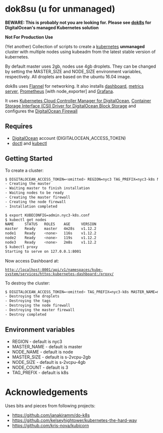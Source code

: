 # dok8su (u for unmanaged)

**BEWARE: This is probably not you are looking for. Please see [dok8s](https://do.co/dok8s) for DigitalOcean's managed Kubernetes solution**

**Not For Production Use**

(Yet another) Collection of scripts to create a [kubernetes](https://kubernetes.io/) **unmanaged** cluster with multiple nodes using kubeadm from the latest stable version of kubernetes.

By default master uses 2gb, nodes use 4gb droplets. They can be changed by setting the MASTER_SIZE and NODE_SIZE environment variables, respectively. All droplets are based on the ubuntu 16.04 image.

dok8s uses [Flannel](https://coreos.com/flannel/docs/latest/kubernetes.html) for networking. It also installs [dashboard](https://github.com/kubernetes/dashboard/), [metrics server](https://github.com/kubernetes-incubator/metrics-server), [Prometheus](https://devopscube.com/setup-prometheus-monitoring-on-kubernetes/) [with node_exporter] and [Grafana](https://grafana.com/).

It uses [Kubernetes Cloud Controller Manager for DigitalOcean](https://github.com/digitalocean/digitalocean-cloud-controller-manager), [Container Storage Interface (CSI) Driver for DigitalOcean Block Storage](https://github.com/digitalocean/csi-digitalocean) and configures the [DigitalOcean Firewall](https://www.digitalocean.com/products/cloud-firewalls/)

## Requires

- [DigitalOcean](https://www.digitalocean.com/) account (DIGITALOCEAN_ACCESS_TOKEN)
- [doctl](https://github.com/digitalocean/doctl) and [kubectl](https://kubernetes.io/docs/tasks/tools/install-kubectl/)

## Getting Started

To create a cluster:

```sh
$ DIGITALOCEAN_ACCESS_TOKEN=<omitted> REGION=nyc3 TAG_PREFIX=nyc3-k8s MASTER_NAME=master NODE_NAME=node NODE_COUNT=3 MASTER_SIZE=s-2vcpu-2gb NODE_SIZE=s-2vcpu-4gb ./dok8s-create
- Creating the master
- Waiting master to finish installation
- Waiting nodes to be ready
- Creating the master firewall
- Creating the node firewall
- Installation completed

$ export KUBECONFIG=admin.nyc3-k8s.conf
$ kubectl get nodes
NAME     STATUS   ROLES    AGE     VERSION
master   Ready    master   4m28s   v1.12.2
node1    Ready    <none>   116s    v1.12.2
node2    Ready    <none>   119s    v1.12.2
node3    Ready    <none>   2m8s    v1.12.2
$ kubectl proxy
Starting to serve on 127.0.0.1:8001
```

Now access Dashboard at:

[`http://localhost:8001/api/v1/namespaces/kube-system/services/https:kubernetes-dashboard:/proxy/`](http://localhost:8001/api/v1/namespaces/kube-system/services/https:kubernetes-dashboard:/proxy/)

To destroy the cluster:

```sh
$ DIGITALOCEAN_ACCESS_TOKEN=<omitted> TAG_PREFIX=nyc3-k8s MASTER_NAME=master NODE_NAME=node ./dok8s-destroy
- Destroying the droplets
- Destroying the tags
- Destroying the node firewall
- Destroying the master firewall
- Destroy completed
```

## Environment variables

* REGION - default is nyc3
* MASTER_NAME - default is master
* NODE_NAME - default is node
* MASTER_SIZE - default is s-2vcpu-2gb
* NODE_SIZE - default is s-2vcpu-4gb
* NODE_COUNT - default is 3
* TAG_PREFIX - default is k8s

# Acknowledgements

Uses bits and pieces from following projects:

- https://github.com/janakiramm/do-k8s
- https://github.com/kelseyhightower/kubernetes-the-hard-way
- https://github.com/kris-nova/kubicorn
